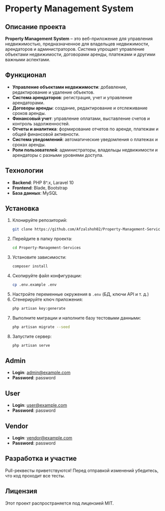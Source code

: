 # Property Management System

## Описание проекта
**Property Management System** – это веб-приложение для управления недвижимостью, предназначенное для владельцев недвижимости, арендаторов и администраторов. Система упрощает управление объектами недвижимости, договорами аренды, платежами и другими важными аспектами.

## Функционал
- **Управление объектами недвижимости**: добавление, редактирование и удаление объектов.
- **Система арендаторов**: регистрация, учет и управление арендаторами.
- **Договоры аренды**: создание, редактирование и отслеживание сроков аренды.
- **Финансовый учет**: управление оплатами, выставление счетов и контроль задолженностей.
- **Отчеты и аналитика**: формирование отчетов по аренде, платежам и общей финансовой активности.
- **Система уведомлений**: автоматические уведомления о платежах и сроках аренды.
- **Роли пользователей**: администраторы, владельцы недвижимости и арендаторы с разными уровнями доступа.

## Технологии
- **Backend**: PHP 8^.x, Laravel 10
- **Frontend**: Blade, Bootstrap
- **База данных**: MySQL

## Установка
1. Клонируйте репозиторий:
   ```bash
   git clone https://github.com/Afzalshoh02/Property-Management-Services.git
   ```
2. Перейдите в папку проекта:
   ```bash
   cd Property-Management-Services
   ```
3. Установите зависимости:
   ```bash
   composer install
   ```
4. Скопируйте файл конфигурации:
   ```bash
   cp .env.example .env
   ```
5. Настройте переменные окружения в `.env` (БД, ключи API и т. д.)
6. Сгенерируйте ключ приложения:
   ```bash
   php artisan key:generate
   ```
7. Выполните миграции и наполните базу тестовыми данными:
   ```bash
   php artisan migrate --seed
   ```
8. Запустите сервер:
   ```bash
   php artisan serve
   ```

## Admin
- **Login**: admin@example.com
- **Password**: password
## User
- **Login**: user@example.com
- **Password**: password
## Vendor
- **Login**: vendor@example.com
- **Password**: password

## Разработка и участие
Pull-реквесты приветствуются! Перед отправкой изменений убедитесь, что код проходит все тесты.

## Лицензия
Этот проект распространяется под лицензией MIT.

